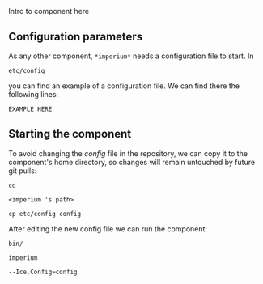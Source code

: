 ```
```
#
``` imperium
```
Intro to component here


## Configuration parameters
As any other component,
``` *imperium* ```
needs a configuration file to start. In

    etc/config

you can find an example of a configuration file. We can find there the following lines:

    EXAMPLE HERE


## Starting the component
To avoid changing the *config* file in the repository, we can copy it to the component's home directory, so changes will remain untouched by future git pulls:

    cd

``` <imperium 's path> ```

    cp etc/config config

After editing the new config file we can run the component:

    bin/

```imperium ```

    --Ice.Config=config
